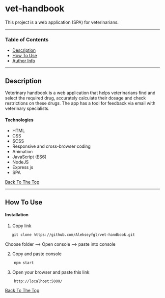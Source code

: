 # vet-handbook

This project is a web application (SPA) for veterinarians.

---

### Table of Contents

- [Description](#description)
- [How To Use](#how-to-use)
- [Author Info](#author-info)

---

## Description

Veterinary handbook is a web application that helps veterinarians find and select the required drug, accurately calculate their dosage and
check restrictions on these drugs. The app has a tool for feedback via email with veterinary specialists.

#### Technologies

- HTML
- CSS
- SCSS
- Responsive and cross-browser coding
- Animation
- JavaScript (ES6)
- NodeJS
- Express js
- SPA

[Back To The Top](#vet-handbook)

---

## How To Use

#### Installation


1. Copy link  

```html
   git clone https://github.com/Alekseyfgl/vet-handbook.git
```

Сhoose folder --> Open console  --> paste into console


2. Copy and paste console

```html
    npm start
```

3. Open your browser and paste this link

```html
    http://localhost:5000/
```

[Back To The Top](#vet-handbook)



